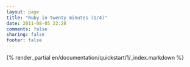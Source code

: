 ```yaml
---
layout: page
title: "Ruby in twenty minutes (1/4)"
date: 2011-08-05 22:28
comments: false
sharing: false
footer: false
---
```

{% render_partial en/documentation/quickstart/1/_index.markdown %}
